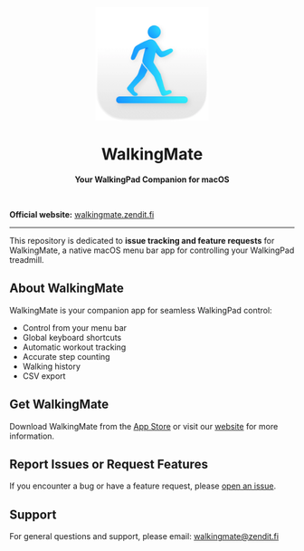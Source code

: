 <div align="center">
	<img src="Meta/AppIcon_readme.webp" width="200" height="200">
	<h1>WalkingMate</h1> <p>
		<b>Your WalkingPad Companion for macOS</b>
	</p>
	<br>
</div>

**Official website:** [walkingmate.zendit.fi](https://walkingmate.zendit.fi)

---

This repository is dedicated to **issue tracking and feature requests** for
WalkingMate, a native macOS menu bar app for controlling your WalkingPad
treadmill.

## About WalkingMate

WalkingMate is your companion app for seamless WalkingPad control:

- Control from your menu bar
- Global keyboard shortcuts
- Automatic workout tracking
- Accurate step counting
- Walking history
- CSV export

## Get WalkingMate

Download WalkingMate from the
[App Store](https://apps.apple.com/us/app/walkingmate/id6754256683) or visit our
[website](https://walkingmate.zendit.fi) for more information.

## Report Issues or Request Features

If you encounter a bug or have a feature request, please
[open an issue](../../issues/new).

## Support

For general questions and support, please email: walkingmate@zendit.fi
